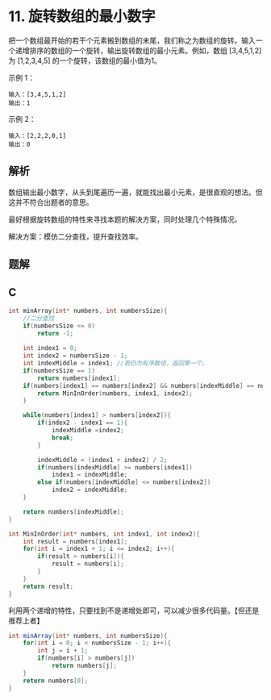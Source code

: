 # 11. 旋转数组的最小数字

把一个数组最开始的若干个元素搬到数组的末尾，我们称之为数组的旋转。输入一个递增排序的数组的一个旋转，输出旋转数组的最小元素。例如，数组 [3,4,5,1,2] 为 [1,2,3,4,5] 的一个旋转，该数组的最小值为1。  

示例 1：

```
输入：[3,4,5,1,2]
输出：1
```


示例 2：

```
输入：[2,2,2,0,1]
输出：0
```





## 解析

数组输出最小数字，从头到尾遍历一遍，就能找出最小元素，是很直观的想法。但这并不符合出题者的意思。

最好根据旋转数组的特性来寻找本题的解决方案，同时处理几个特殊情况。

解决方案：模仿二分查找，提升查找效率。



## 题解

## C

```c
int minArray(int* numbers, int numbersSize){
    //二分查找
    if(numbersSize <= 0) 
        return -1;
    
    int index1 = 0;
    int index2 = numbersSize - 1;
    int indexMiddle = index1; //若仍为有序数组，返回第一个。
    if(numbersSize == 1)
        return numbers[index1];
    if(numbers[index1] == numbers[index2] && numbers[indexMiddle] == numbers[index1]){
        return MinInOrder(numbers, index1, index2);
    }

    while(numbers[index1] > numbers[index2]){
        if(index2 - index1 == 1){
            indexMiddle =index2;
            break;
        }

        indexMiddle = (index1 + index2) / 2;
        if(numbers[indexMiddle] >= numbers[index1])
            index1 = indexMiddle;
        else if(numbers[indexMiddle] <= numbers[index2])
            index2 = indexMiddle;
    }

    return numbers[indexMiddle];
}

int MinInOrder(int* numbers, int index1, int index2){
    int result = numbers[index1];
    for(int i = index1 + 1; i <= index2; i++){
        if(result > numbers[i]){
            result = numbers[i];
        }
    }
    return result;
}
```



利用两个递增的特性，只要找到不是递增处即可，可以减少很多代码量。【但还是推荐上者】

```java
int minArray(int* numbers, int numbersSize){
    for(int i = 0; i < numbersSize - 1; i++){
        int j = i + 1;
        if(numbers[i] > numbers[j])
            return numbers[j];
    }
    return numbers[0];
}
```



